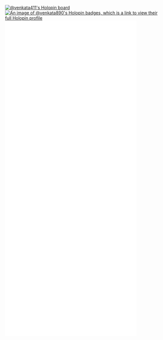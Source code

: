 [![@venkata411's Holopin board](https://holopin.io/api/user/board?user=venkata411)](https://holopin.io/@venkata411)
[![An image of @venkata890's Holopin badges, which is a link to view their full Holopin profile](https://holopin.me/venkata890)](https://holopin.io/@venkata890)
![img](github-metrics.svg)
